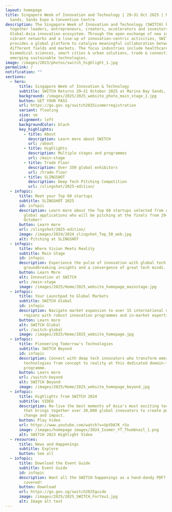 ```yaml
---
layout: homepage
title: Singapore Week of Innovation and Technology | 29–31 Oct 2025 | Marina Bay
  Sands, Sands Expo & Convention Centre
description: The Singapore Week of Innovation and Technology (SWITCH) brings
  together leaders, entrepreneurs, creators, accelerators and investors from the
  Global-Asia innovation ecosystem. Through the open exchange of new ideas,
  vibrant networks and a line-up of innovation-centric activities, SWITCH
  provides a global platform to catalyse meaningful collaboration between
  different fields and markets. The focus industries include healthcare &
  biomedical sciences, smart cities & urban solutions, trade & connectivity, and
  emerging sustainable technologies.
image: /images/2023/photos/switch_highlight_1.jpg
permalink: /
notification: ""
sections:
  - hero:
      title: Singapore Week of Innovation & Technology
      subtitle: SWITCH Returns 29–31 October 2025 at Marina Bay Sands, Singapore!
      background: /images/2025/2025_website_photo_main_stage_2.jpg
      button: GET YOUR PASS
      url: https://go.gov.sg/switch2025isomerregistration
      variant: floating
      size: sm
      alignment: left
      backgroundColor: black
      key_highlights:
        - title: About
          description: Learn more about SWITCH
          url: /about
        - title: Highlights
          description: Multiple stages and programmes
          url: /main-stage
        - title: Trade Floor
          description: Over 350 global exhibitors
          url: /trade-floor
        - title: SLINGSHOT
          description: Deep Tech Pitching Competition
          url: /slingshot/2025-edition/
  - infopic:
      title: Meet your Top 60 startups
      subtitle: SLINGSHOT 2025
      id: infopic
      description: Learn more about the Top 60 startups selected from over 6,8000
        global applications who will be pitching at the finals from 29–31
        October!
      button: Learn more
      url: /slingshot/2025-edition/
      image: /images/2024/2024_slingshot_Top_50_web.jpg
      alt: Pitching at SLINGSHOT
  - infopic:
      title: Where Vision Meets Reality
      subtitle: Main Stage
      id: infopic
      description: Experience the pulse of innovation with global tech leaders,
        groundbreaking insights and a convergence of great tech minds.
      button: Learn More
      alt: Innovation at SWITCH
      url: /main-stage
      image: /images/2025/Home/2025_website_homepage_mainstage.jpg
  - infopic:
      title: Your Launchpad to Global Markets
      subtitle: SWITCH Global
      id: infopic
      description: Navigate market expansion to over 15 international markets and
        regions with robust innovation programmes and in-market expertise.
      button: Learn more
      alt: SWITCH Global
      url: /switch-global
      image: /images/2025/Home/2025_website_homepage.jpg
  - infopic:
      title: Pioneering Tomorrow's Technologies
      subtitle: SWITCH Beyond
      id: infopic
      description: Connect with deep tech innovators who transform emerging
        technologies from concept to reality at this dedicated domain-focused
        programme.
      button: Learn more
      url: /switch-beyond
      alt: SWITCH Beyond
      image: /images/2025/Home/2025_website_homepage_beyond.jpg
  - infopic:
      title: Highlights from SWITCH 2024
      subtitle: VIDEO
      description: Re-live the best moments of Asia's most exciting tech startup event
        that brings together over 20,000 global innovators to create positive
        change and impact.
      button: Play Video
      url: https://www.youtube.com/watch?v=UpYDA7K_rSo
      image: /images/homepage images/2024_Isomer_YT_Thumbnail_1.png
      alt: SWITCH 2023 Highlight Video
  - resources:
      title: News and Happenings
      subtitle: Explore
      button: See all
  - infopic:
      title: Download the Event Guide
      subtitle: Event Guide
      id: infopic
      description: Want all the SWITCH happenings as a hand-dandy PDF? We’ve got you
        covered!
      button: Download
      url: https://go.gov.sg/switch2025guide
      image: /images/2025/2025_SWITCH_ForYou1.jpg
      alt: Image alt text
---
```

